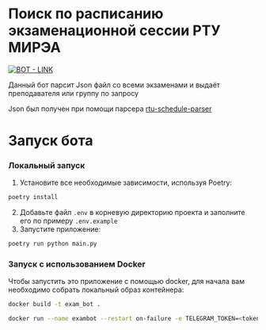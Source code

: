# Поиск по расписанию экзаменационной сессии РТУ МИРЭА
 [![BOT - LINK](https://img.shields.io/static/v1?label=BOT&message=LINK&color=229ed9&style=for-the-badge)](https://t.me/teacherschedulertu_bot)

Данный бот парсит Json файл со всеми экзаменами и выдаёт преподавателя или группу по запросу

Json был получен при помощи парсера    [rtu-schedule-parser](https://github.com/mirea-ninja/rtu-schedule-parser)

# Запуск бота

### Локальный запуск

1. Установите все необходимые зависимости, используя Poetry:
```bash
poetry install
```
2. Добавьте файл `.env` в корневую директорию проекта и заполните его по примеру `.env.example`
3. Запустите приложение:
```bash
poetry run python main.py
```
### Запуск с использованием Docker

Чтобы запустить это приложение с помощью docker, для начала вам необходимо собрать локальный образ контейнера:

```bash
docker build -t exam_bot .
``` 

```bash
docker run --name exambot --restart on-failure -e TELEGRAM_TOKEN=<token> -t exam_bot
```
